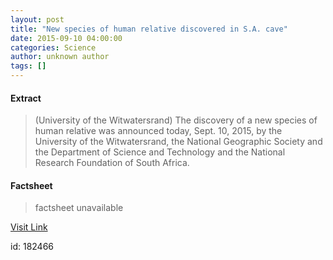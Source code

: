 ```yaml
---
layout: post
title: "New species of human relative discovered in S.A. cave"
date: 2015-09-10 04:00:00
categories: Science
author: unknown author
tags: []
---
```



#### Extract
>(University of the Witwatersrand) The discovery of a new species of human relative was announced today, Sept. 10, 2015, by the University of the Witwatersrand, the National Geographic Society and the Department of Science and Technology and the National Research Foundation of South Africa.

#### Factsheet
>factsheet unavailable

[Visit Link](http://www.eurekalert.org/pub_releases/2015-09/uotw-ns091015.php)

id:  182466
